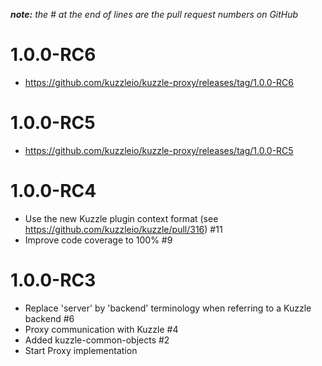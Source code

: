 *__note:__ the # at the end of lines are the pull request numbers on GitHub*
# 1.0.0-RC6

* https://github.com/kuzzleio/kuzzle-proxy/releases/tag/1.0.0-RC6

# 1.0.0-RC5

* https://github.com/kuzzleio/kuzzle-proxy/releases/tag/1.0.0-RC5

# 1.0.0-RC4

* Use the new Kuzzle plugin context format (see https://github.com/kuzzleio/kuzzle/pull/316) #11
* Improve code coverage to 100% #9

# 1.0.0-RC3

* Replace 'server' by 'backend' terminology when referring to a Kuzzle backend  #6
* Proxy communication with Kuzzle #4
* Added kuzzle-common-objects #2
* Start Proxy implementation
